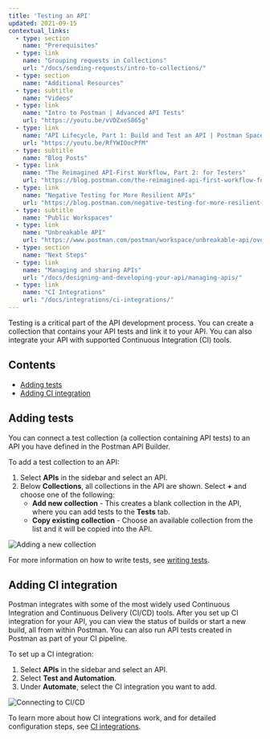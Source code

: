 ```yaml
---
title: 'Testing an API'
updated: 2021-09-15
contextual_links:
  - type: section
    name: "Prerequisites"
  - type: link
    name: "Grouping requests in Collections"
    url: "/docs/sending-requests/intro-to-collections/"
  - type: section
    name: "Additional Resources"
  - type: subtitle
    name: "Videos"
  - type: link
    name: "Intro to Postman | Advanced API Tests"
    url: "https://youtu.be/vVDZxeS865g"
  - type: link
    name: "API Lifecycle, Part 1: Build and Test an API | Postman Space Camp"
    url: "https://youtu.be/RfYWIOocPfM"
  - type: subtitle
    name: "Blog Posts"
  - type: link
    name: "The Reimagined API-First Workflow, Part 2: for Testers"
    url: "https://blog.postman.com/the-reimagined-api-first-workflow-for-testers/"
  - type: link
    name: "Negative Testing for More Resilient APIs"
    url: "https://blog.postman.com/negative-testing-for-more-resilient-apis/"
  - type: subtitle
    name: "Public Workspaces"
  - type: link
    name: "Unbreakable API"
    url: "https://www.postman.com/postman/workspace/unbreakable-api/overview"
  - type: section
    name: "Next Steps"
  - type: link
    name: "Managing and sharing APIs"
    url: "/docs/designing-and-developing-your-api/managing-apis/"
  - type: link
    name: "CI Integrations"
    url: "/docs/integrations/ci-integrations/"
---
```


Testing is a critical part of the API development process. You can create a collection that contains your API tests and link it to your API. You can also integrate your API with supported Continuous Integration (CI) tools.

## Contents

* [Adding tests](#adding-tests)
* [Adding CI integration](#adding-ci-integration)

## Adding tests

You can connect a test collection (a collection containing API tests) to an API you have defined in the Postman API Builder.

To add a test collection to an API:

1. Select **APIs** in the sidebar and select an API.
1. Below **Collections**, all collections in the API are shown. Select **+** and choose one of the following:
    * **Add new collection** - This creates a blank collection in the API, where you can add tests to the **Tests** tab.
    * **Copy existing collection** - Choose an available collection from the list and it will be copied into the API.

<img alt="Adding a new collection" src="https://assets.postman.com/postman-docs/v10/api-builder-add-new-collection-v10.jpg" />

For more information on how to write tests, see [writing tests](/docs/writing-scripts/test-scripts/).

## Adding CI integration

Postman integrates with some of the most widely used Continuous Integration and Continuous Delivery (CI/CD) tools. After you set up CI integration for your API, you can view the status of builds or start a new build, all from within Postman. You can also run API tests created in Postman as part of your CI pipeline.

To set up a CI integration:

1. Select **APIs** in the sidebar and select an API.
1. Select **Test and Automation**.
1. Under **Automate**, select the CI integration you want to add.

<img alt="Connecting to CI/CD" src="https://assets.postman.com/postman-docs/v10/api-builder-automate.jpg" />

To learn more about how CI integrations work, and for detailed configuration steps, see [CI integrations](/docs/integrations/ci-integrations/).
